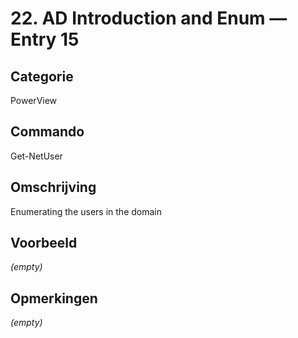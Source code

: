 # 22. AD Introduction and Enum — Entry 15

## Categorie

PowerView

## Commando

Get-NetUser

## Omschrijving

Enumerating the users in the domain

## Voorbeeld

_(empty)_

## Opmerkingen

_(empty)_

